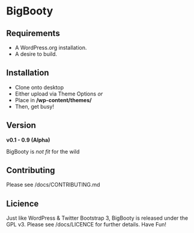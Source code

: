 BigBooty
=====


Requirements
----------

* A WordPress.org installation.
* A desire to build.


Installation
----------

- Clone onto desktop
- Either upload via Theme Options
*or*
- Place in **/wp-content/themes/**
- Then, get busy!

Version
----------

**v0.1 - 0.9 (Alpha)**

BigBooty is *not fit* for the wild


Contributing
----------

Please see /docs/CONTRIBUTING.md


Licience
----------

Just like WordPress & Twitter Bootstrap 3, BigBooty is released under the GPL v3. Please see /docs/LICENCE for further details. Have Fun!